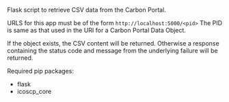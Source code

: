 Flask script to retrieve CSV data from the Carbon Portal.

URLS for this app must be of the form `http://localhost:5000/<pid>`
The PID is same as that used in the URI for a Carbon Portal Data Object.

If the object exists, the CSV content will be returned. Otherwise a response
containing the status code and message from the underlying failure will be returned.


Required pip packages:
- flask
- icoscp_core
